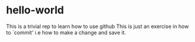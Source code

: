 # hello-world
This is a trivial rep to learn how to use github
This is just an exercise in how to `commit' i.e how to make a change and save it. 
